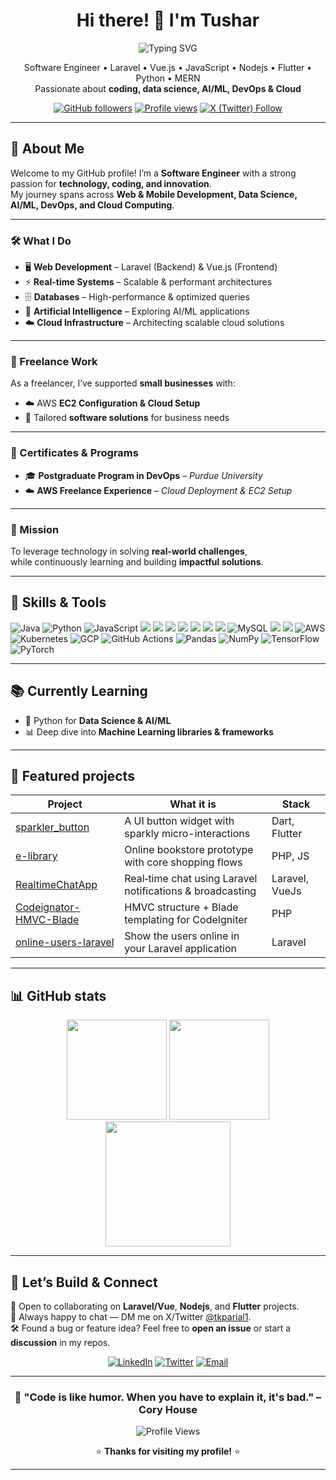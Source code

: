 <!-- Profile: tusharthe -->
<div align="center">

# Hi there! 👋 I'm Tushar

 <!--
  ![Typing SVG](https://readme-typing-svg.herokuapp.com?font=Fira+Code&pause=1000&color=36BCF7&center=true&vCenter=true&width=435&lines=Software+Engineer;Full+Stack+Developer;DevOps+Enthusiast;AI%2FML+Explorer;Cloud+Solutions+Architect)
   -->
![Typing SVG](https://readme-typing-svg.herokuapp.com?font=Fira+Code&pause=1000&color=36BCF7&center=true&vCenter=true&width=600&lines=🚀+Software+Engineer;🌐+Full+Stack+Developer;⚙️+DevOps+Enthusiast;🤖+AI%2FML+Explorer;☁️+Cloud+Solutions+Architect)


Software Engineer • Laravel • Vue.js • JavaScript • Nodejs • Flutter • Python • MERN <br> Passionate about **coding, data science, AI/ML, DevOps & Cloud**

[![GitHub followers](https://img.shields.io/github/followers/tusharthe?style=for-the-badge)](https://github.com/tusharthe)
[![Profile views](https://komarev.com/ghpvc/?username=tusharthe&style=for-the-badge&color=0e75b6)](#)
[![X (Twitter) Follow](https://img.shields.io/badge/follow-@tkparial1-1DA1F2?style=for-the-badge&logo=x)](https://twitter.com/tkparial1)

</div>

---
<!--
## ✨ About

- **Role:** Software Engineer focused on product-ready web and mobile experiences  
- **Strengths:** Laravel backends, Vue.js frontends, real-time features, performant databases  
- **Also build with:** MERN stack, Flutter, Cordova, Framework7  
- **I value:** Clean architecture, readable code, and delightful UX
-->

## 🚀 About Me  

Welcome to my GitHub profile! I’m a **Software Engineer** with a strong passion for **technology, coding, and innovation**.  
My journey spans across **Web & Mobile Development, Data Science, AI/ML, DevOps, and Cloud Computing**.  

---

### 🛠️ What I Do  
- 🖥️ **Web Development** – Laravel (Backend) & Vue.js (Frontend)  
- ⚡ **Real-time Systems** – Scalable & performant architectures  
- 🗄️ **Databases** – High-performance & optimized queries  
- 🤖 **Artificial Intelligence** – Exploring AI/ML applications  
- ☁️ **Cloud Infrastructure** – Architecting scalable cloud solutions  

---

### 💼 Freelance Work  
As a freelancer, I’ve supported **small businesses** with:  
- ☁️ AWS **EC2 Configuration & Cloud Setup**  
- 🔧 Tailored **software solutions** for business needs  

---

### 📜 Certificates & Programs  
- 🎓 **Postgraduate Program in DevOps** – *Purdue University*  
- ☁️ **AWS Freelance Experience** – *Cloud Deployment & EC2 Setup*  

---

### 🎯 Mission  
To leverage technology in solving **real-world challenges**,  
while continuously learning and building **impactful solutions**.  

---

## 🔧 Skills & Tools  

![Java](https://img.shields.io/badge/Java-007396?logo=java&logoColor=white) ![Python](https://img.shields.io/badge/Python-3776AB?logo=python&logoColor=white) ![JavaScript](https://img.shields.io/badge/JavaScript-F7DF1E?logo=javascript&logoColor=black) <img src="https://img.shields.io/badge/PHP-777BB4?logo=php&logoColor=fff" /> <img src="https://img.shields.io/badge/Laravel-FF2D20?logo=laravel&logoColor=fff" /> <img src="https://img.shields.io/badge/Vue.js-4FC08D?logo=vuedotjs&logoColor=fff" /> <img src="https://img.shields.io/badge/Node.js-339933?logo=nodedotjs&logoColor=fff" /> <img src="https://img.shields.io/badge/Flutter-02569B?logo=flutter&logoColor=fff" /> <img src="https://img.shields.io/badge/Cordova-E8E8E8?logo=apachecordova&logoColor=000" /> <img src="https://img.shields.io/badge/Webpack-8DD6F9?logo=webpack&logoColor=000" /> ![MySQL](https://img.shields.io/badge/MySQL-4479A1?logo=mysql&logoColor=fff) <img src="https://img.shields.io/badge/MongoDB-47A248?logo=mongodb&logoColor=fff" /> <img src="https://img.shields.io/badge/DevOps-2496ED?logo=docker&logoColor=fff" /> <img src="https://img.shields.io/badge/AWS-232F3E?logo=amazonaws&logoColor=fff" alt="AWS"/> ![Kubernetes](https://img.shields.io/badge/Kubernetes-%23326ce5.svg?style=for-the-badge&logo=kubernetes&logoColor=white) ![GCP](https://img.shields.io/badge/Google%20Cloud-4285F4?style=for-the-badge&logo=googlecloud&logoColor=white) ![GitHub Actions](https://img.shields.io/badge/GitHub%20Actions-%232671E5.svg?style=for-the-badge&logo=githubactions&logoColor=white) ![Pandas](https://img.shields.io/badge/Pandas-%23150458.svg?style=for-the-badge&logo=pandas&logoColor=white) ![NumPy](https://img.shields.io/badge/NumPy-%23013243.svg?style=for-the-badge&logo=numpy&logoColor=white) ![TensorFlow](https://img.shields.io/badge/TensorFlow-%23FF6F00.svg?style=for-the-badge&logo=TensorFlow&logoColor=white) ![PyTorch](https://img.shields.io/badge/PyTorch-%23EE4C2C.svg?style=for-the-badge&logo=PyTorch&logoColor=white)  

<!--
<div align="center">

### 💻 Programming Languages
![Javascript](https://img.shields.io/badge/C++-%2300599C.svg?style=for-the-badge&logo=c%2B%2B&logoColor=white)
![PHP](https://img.shields.io/badge/C%23-%23239120.svg?style=for-the-badge&logo=c-sharp&logoColor=white)
![Java](https://img.shields.io/badge/Java-%23ED8B00.svg?style=for-the-badge&logo=openjdk&logoColor=white)
![Python](https://img.shields.io/badge/Python-3670A0?style=for-the-badge&logo=python&logoColor=ffdd54)

### ☁️ Cloud Platforms
![AWS](https://img.shields.io/badge/AWS-%23FF9900.svg?style=for-the-badge&logo=amazon-aws&logoColor=white)
 

### 🚀 DevOps & Tools
![Docker](https://img.shields.io/badge/Docker-%230db7ed.svg?style=for-the-badge&logo=docker&logoColor=white)
![Kubernetes](https://img.shields.io/badge/Kubernetes-%23326ce5.svg?style=for-the-badge&logo=kubernetes&logoColor=white)
![Gitlab](https://img.shields.io/badge/GitHub%20Actions-%232671E5.svg?style=for-the-badge&logo=githubactions&logoColor=white)
![Terraform](https://img.shields.io/badge/Jenkins-%232C5263.svg?style=for-the-badge&logo=jenkins&logoColor=white)

### 📊 Data Science & AI/ML
![Pandas](https://img.shields.io/badge/Pandas-%23150458.svg?style=for-the-badge&logo=pandas&logoColor=white)
![NumPy](https://img.shields.io/badge/NumPy-%23013243.svg?style=for-the-badge&logo=numpy&logoColor=white)
![TensorFlow](https://img.shields.io/badge/TensorFlow-%23FF6F00.svg?style=for-the-badge&logo=TensorFlow&logoColor=white)
![PyTorch](https://img.shields.io/badge/PyTorch-%23EE4C2C.svg?style=for-the-badge&logo=PyTorch&logoColor=white)

</div>
-->

---

## 📚 Currently Learning  

- 🐍 Python for **Data Science & AI/ML**  
- 📊 Deep dive into **Machine Learning libraries & frameworks**  

---

## 🚀 Featured projects

| Project | What it is | Stack |
| --- | --- | --- |
| [sparkler_button](https://github.com/tusharthe/sparkler_button) | A UI button widget with sparkly micro-interactions | Dart, Flutter |
| [e-library](https://github.com/tusharthe/e-library) | Online bookstore prototype with core shopping flows | PHP, JS |
| [RealtimeChatApp](https://github.com/tusharthe/RealtimeChatApp) | Real‑time chat using Laravel notifications & broadcasting | Laravel, VueJs |
| [Codeignator-HMVC-Blade](https://github.com/tusharthe/Codeignator-HMVC-Blade) | HMVC structure + Blade templating for CodeIgniter | PHP |
| [online-users-laravel](https://github.com/tusharthe/online-users-laravel) | Show the users online in your Laravel application | Laravel |

<!--
>  Some private -->

---

## 📊 GitHub stats

<div align="center">
  <img height="160" src="https://github-readme-stats.vercel.app/api?username=tusharthe&show_icons=true&theme=transparent&hide_border=true" />
  <img height="160" src="https://github-readme-stats.vercel.app/api/top-langs/?username=tusharthe&layout=compact&theme=transparent&hide_border=true" />
  <br/>
  <img height="200" src="https://streak-stats.demolab.com?user=tusharthe&theme=transparent&hide_border=true" />
</div>

---

## 🤝 Let’s Build & Connect  

🚀 Open to collaborating on **Laravel/Vue**, **Nodejs**, and **Flutter** projects.  
💬 Always happy to chat — DM me on X/Twitter [@tkparial1](https://twitter.com/tkparial1).  
🛠️ Found a bug or feature idea? Feel free to **open an issue** or start a **discussion** in my repos.  

<div align="center">

[![LinkedIn](https://img.shields.io/badge/LinkedIn-%230077B5.svg?style=for-the-badge&logo=linkedin&logoColor=white)](https://www.linkedin.com/in/tushar-kanti-parial/)  [![Twitter](https://img.shields.io/badge/Twitter-%231DA1F2.svg?style=for-the-badge&logo=Twitter&logoColor=white)](https://twitter.com/tkparial1)  [![Email](https://img.shields.io/badge/Email-D14836?style=for-the-badge&logo=gmail&logoColor=white)](mailto:tkparial1+fromgithub@gmail.com)  

</div>

---

<div align="center">
  
  ### 🎯 "Code is like humor. When you have to explain it, it's bad." – Cory House
  
  ![Profile Views](https://komarev.com/ghpvc/?username=tusharthe&color=brightgreen&style=flat-square)
  
  ⭐️ **Thanks for visiting my profile!** ⭐️
  
</div>

---
